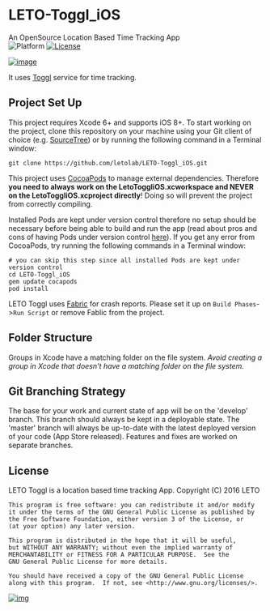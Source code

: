# LETO-Toggl_iOS

An OpenSource Location Based Time Tracking App  
![Platform](http://img.shields.io/badge/platform-iOS-blue.svg?style=flat) [![License](https://img.shields.io/aur/license/yaourt.svg)](https://github.com/letolab/LETO-Toggl_iOS/blob/master/LICENSE)

[![image](https://linkmaker.itunes.apple.com/images/badges/en-us/badge_appstore-lrg.svg)](https://itunes.apple.com/us/app/leto-toggl-location-based/id1103212267?mt=8)

It uses [Toggl](https://toggl.com/) service for time tracking. 

## Project Set Up

This project requires Xcode 6+ and supports iOS 8+. To start working on the project, clone this repository on your machine using your Git client of choice (e.g. [SourceTree](http://www.sourcetreeapp.com/)) or by running the following command in a Terminal window:

	git clone https://github.com/letolab/LETO-Toggl_iOS.git

This project uses [CocoaPods](http://cocoapods.org) to manage external dependencies. Therefore **you need to always work on the LetoToggliOS.xcworkspace and NEVER on the LetoToggliOS.xcproject directly**! Doing so will prevent the project from correctly compiling.

Installed Pods are kept under version control therefore no setup should be necessary before being able to build and run the app (read about pros and cons of having Pods under version control [here](http://guides.cocoapods.org/using/using-cocoapods.html#should-i-ignore-the-pods-directory-in-source-control)). If you get any error from CocoaPods, try running the following commands in a Terminal window:

	# you can skip this step since all installed Pods are kept under version control
	cd LETO-Toggl_iOS
	gem update cocapods
	pod install
	

LETO Toggl uses [Fabric](https://fabric.io) for crash reports. Please set it up on `Build Phases`->`Run Script` or remove Fablic from the project. 

## Folder Structure

Groups in Xcode have a matching folder on the file system. _Avoid creating a group in Xcode that doesn't have a matching folder on the file system._

## Git Branching Strategy

The base for your work and current state of app will be on the 'develop' branch. This branch should always be kept in a deployable state. The 'master' branch will always be up-to-date with the latest deployed version of your code (App Store released). Features and fixes are worked on separate branches.

## License

 LETO Toggl is a location based time tracking App.
    Copyright (C) 2016  LETO

    This program is free software: you can redistribute it and/or modify
    it under the terms of the GNU General Public License as published by
    the Free Software Foundation, either version 3 of the License, or
    (at your option) any later version.

    This program is distributed in the hope that it will be useful,
    but WITHOUT ANY WARRANTY; without even the implied warranty of
    MERCHANTABILITY or FITNESS FOR A PARTICULAR PURPOSE.  See the
    GNU General Public License for more details.

    You should have received a copy of the GNU General Public License
    along with this program.  If not, see <http://www.gnu.org/licenses/>.

   [![img](https://d1orqdsmyxzawu.cloudfront.net/dist/leto/emails/2/leto-logo-black-email.png)](https://weareleto.com/)
